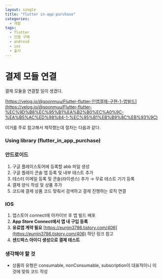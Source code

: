 ```yaml
---
layout: single
title: "flutter in-app-purchase"
categories:
  - 개발
tags:
  - flutter
  - 인앱 구매
  - android
  - ios
  - 출시
---
```


# 결제 모듈 연결

결제 모듈을 연결할 일이 생겼다.

[https://velog.io/@soonmuu/Flutter-flutter-인앱결제-구현-1-앱빌드](https://velog.io/@soonmuu/Flutter-flutter-%EC%9D%B8%EC%95%B1%EA%B2%B0%EC%A0%9C-%EA%B5%AC%ED%98%84-1-%EC%95%B1%EB%B9%8C%EB%93%9C)

이거를 주로 참고해서 제작했는데 절차는 다음과 같다.

### Using library (flutter_in_app_purchase)

### 안드로이드

1. 구글 플레이스토어에 등록할 abb 파일 생성
2. 구글 플레이 콘솔 앱 등록 및 내부 테스트 추가
3. 테스터 이메일 등록 및 콘솔(라이센스) 추가 → 무료 테스트 기기 등록
4. 결제 양식 작성 및 상품 추가
5. 코드에 결제 상품 코드 맞춰서 검색하고 결제 진행하는 로직 연결

### IOS

1. 앱스토어 connect에 아카이브 후 앱 빌드 배포
2. **App Store Connect에서 앱 내 구입 등록**
3. **유료앱 계약 필요**
   [https://eunjin3786.tistory.com/406](https://eunjin3786.tistory.com/406) 하단 링크 참고
4. **샌드박스 아이디 생성으로 결제 테스트**

### 생각해야 할 것

- 상품의 유형은 consumable, nonConsumable, subscription이 대표적이니 이것에 맞춰 코드 작성
